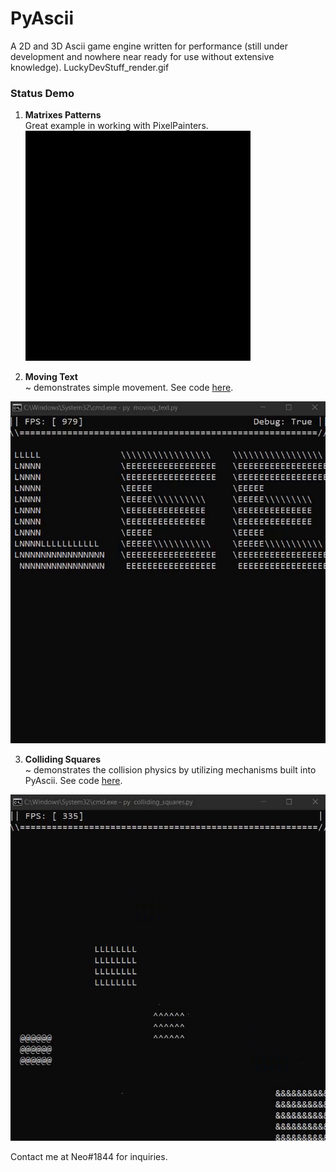 # PyAscii

A 2D and 3D Ascii game engine written for performance (still under development and nowhere near ready for use without extensive knowledge).
LuckyDevStuff_render.gif

### Status Demo

1. **Matrixes Patterns**
   <br> Great example in working with PixelPainters.
   ![demo](assets/LuckyDevStuff_render.gif)

2. **Moving Text**
   <br>
   ~ demonstrates simple movement.
   See code [here](https://github.com/Rickaym/PyAscii/tree/main/examples/moving_text.py).

![demo](assets/moving_text.gif)

3. **Colliding Squares**
   <br>
   ~ demonstrates the collision physics by utilizing mechanisms built into PyAscii.
   See code [here](https://github.com/Rickaym/PyAscii/tree/main/examples/colliding_squares.py).

![demo](assets/colliding_squares.gif)

Contact me at Neo#1844 for inquiries.

